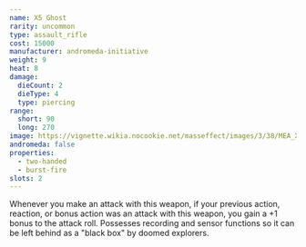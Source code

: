 ```yaml
---
name: X5 Ghost
rarity: uncommon
type: assault_rifle
cost: 15000
manufacturer: andromeda-initiative
weight: 9
heat: 8
damage:
  dieCount: 2
  dieType: 4
  type: piercing
range:
  short: 90
  long: 270
image: https://vignette.wikia.nocookie.net/masseffect/images/3/38/MEA_X5_Ghost_MP.png/revision/latest?cb=20180530232855
andromeda: false
properties:
  - two-handed
  - burst-fire
slots: 2
---
```

Whenever you make an attack with this weapon, if your previous action, reaction, or bonus action was 
an attack with this weapon, you gain a +1 bonus to the attack roll. Possesses recording and sensor 
functions so it can be left behind as a "black box" by doomed explorers.